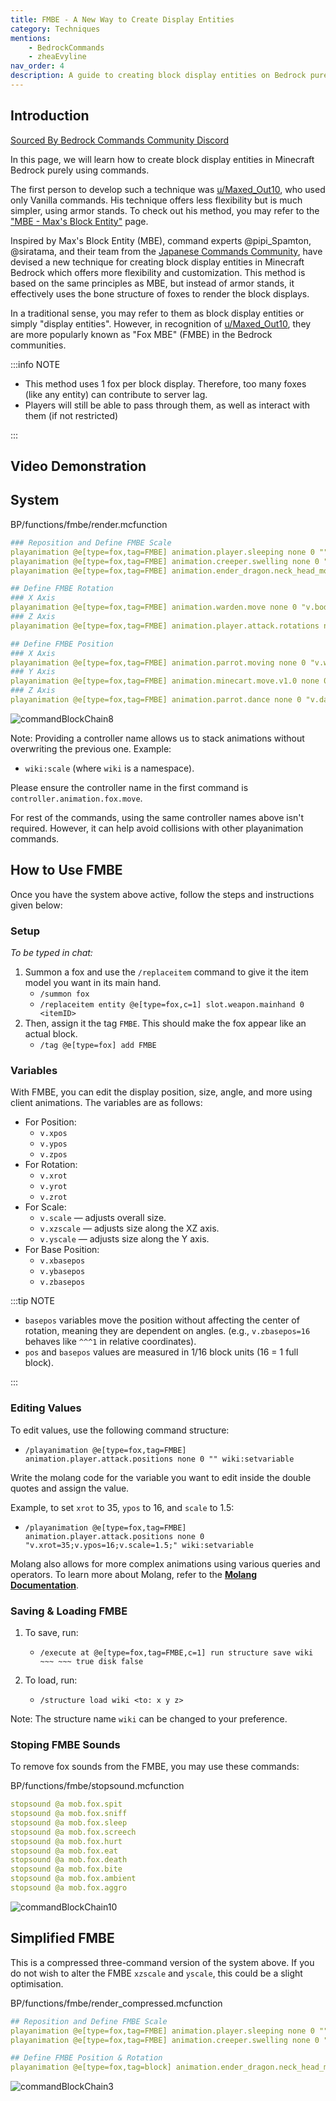 ```yaml
---
title: FMBE - A New Way to Create Display Entities
category: Techniques
mentions:
    - BedrockCommands
    - zheaEvyline
nav_order: 4
description: A guide to creating block display entities on Bedrock purely using commands.
---
```


## Introduction

[Sourced By Bedrock Commands Community Discord](https://discord.gg/SYstTYx5G5)

In this page, we will learn how to create block display entities in Minecraft Bedrock purely using commands.

The first person to develop such a technique was [u/Maxed_Out10](https://www.reddit.com/user/Maxed_Out10/), who used only Vanilla commands. His technique offers less flexibility but is much simpler, using armor stands. To check out his method, you may refer to the ["MBE - Max's Block Entity"](/commands/block-entities) page.

Inspired by Max's Block Entity (MBE), command experts @pipi_Spamton, @siratama, and their team from the [Japanese Commands Community](https://discord.gg/xFZH6QJfSB), have devised a new technique for creating block display entities in Minecraft Bedrock which offers more flexibility and customization. This method is based on the same principles as MBE, but instead of armor stands, it effectively uses the bone structure of foxes to render the block displays.

In a traditional sense, you may refer to them as block display entities or simply "display entities". However, in recognition of [u/Maxed_Out10](https://www.reddit.com/user/Maxed_Out10/), they are more popularly known as "Fox MBE" (FMBE) in the Bedrock communities.

:::info NOTE

- This method uses 1 fox per block display. Therefore, too many foxes (like any entity) can contribute to server lag.
- Players will still be able to pass through them, as well as interact with them (if not restricted)

:::

## Video Demonstration

<YouTubeEmbed
    id="FVRd2n7JX3k"
/>

## System

<CodeHeader>BP/functions/fmbe/render.mcfunction</CodeHeader>

```yaml
### Reposition and Define FMBE Scale
playanimation @e[type=fox,tag=FMBE] animation.player.sleeping none 0 "" controller.animation.fox.move
playanimation @e[type=fox,tag=FMBE] animation.creeper.swelling none 0 "v.xbasepos=v.xbasepos??0;v.ybasepos=v.ybasepos??0;v.zbasepos=v.zbasepos??0;v.xpos=v.xpos??0;v.ypos=v.ypos??0;v.zpos=v.zpos??0;v.xrot=v.xrot??0;v.yrot=v.yrot??0;v.zrot=v.zrot??0;v.scale=v.scale??1;v.xzscale=v.xzscale??1;v.yscale=v.yscale??1;v.swelling_scale1=2.1385*math.sqrt(v.xzscale)*math.sqrt(v.scale);v.swelling_scale2=2.1385*math.sqrt(v.yscale)*math.sqrt(v.scale);" wiki:scale
playanimation @e[type=fox,tag=FMBE] animation.ender_dragon.neck_head_movement none 0 "v.head_rotation_x=0;v.head_rotation_y=0;v.head_rotation_z=0;v.head_position_x=(v.xbasepos*3741/8000)*math.sqrt(v.xzscale)*math.sqrt(v.scale);v.head_position_y=(10.6925+v.ybasepos*3741/8000)*math.sqrt(v.yscale)*math.sqrt(v.scale);v.head_position_z=(17.108-v.zbasepos*3741/8000)*math.sqrt(v.xzscale)*math.sqrt(v.scale);" wiki:shift_pos

## Define FMBE Rotation
### X Axis
playanimation @e[type=fox,tag=FMBE] animation.warden.move none 0 "v.body_x_rot=90+v.xrot;v.body_z_rot=90+v.yrot;" wiki:xrot
### Z Axis
playanimation @e[type=fox,tag=FMBE] animation.player.attack.rotations none 0 "v.attack_body_rot_y=-v.zrot;" wiki:zrot

## Define FMBE Position
### X Axis
playanimation @e[type=fox,tag=FMBE] animation.parrot.moving none 0 "v.wing_flap=(16-v.xpos)/0.3;" wiki:xpos
### Y Axis
playanimation @e[type=fox,tag=FMBE] animation.minecart.move.v1.0 none 0 "v.rail_offset.x=0;v.rail_offset.y=1.6485+v.ypos/16;v.rail_offset.z=0;" wiki:ypos
### Z Axis
playanimation @e[type=fox,tag=FMBE] animation.parrot.dance none 0 "v.dance.x=-v.zpos;v.dance.y=0;" wiki:zpos
```
![commandBlockChain8](/assets/images/commands/commandBlockChain/8.png)

Note: Providing a controller name allows us to stack animations without overwriting the previous one. Example:
- `wiki:scale` (where `wiki` is a namespace).

Please ensure the controller name in the first command is `controller.animation.fox.move`.

For rest of the commands, using the same controller names above isn't required. However, it can help avoid collisions with other playanimation commands.

## How to Use FMBE

Once you have the system above active, follow the steps and instructions given below:

### Setup
*To be typed in chat:*

1. Summon a fox and use the `/replaceitem` command to give it the item model you want in its main hand.
    - `/summon fox`
    - `/replaceitem entity @e[type=fox,c=1] slot.weapon.mainhand 0 <itemID>`
2. Then, assign it the tag `FMBE`. This should make the fox appear like an actual block.
    - `/tag @e[type=fox] add FMBE`

### Variables
With FMBE, you can edit the display position, size, angle, and more using client animations. The variables are as follows:  
- For Position:
    - `v.xpos`
    - `v.ypos`
    - `v.zpos`
- For Rotation:
    - `v.xrot`
    - `v.yrot`
    - `v.zrot`
- For Scale:
    - `v.scale` — adjusts overall size.
    - `v.xzscale` — adjusts size along the XZ axis.
    - `v.yscale` — adjusts size along the Y axis.
- For Base Position:
    - `v.xbasepos`
    - `v.ybasepos`
    - `v.zbasepos`

:::tip NOTE

- `basepos` variables move the position without affecting the center of rotation, meaning they are dependent on angles. (e.g., `v.zbasepos=16` behaves like `^^^1` in relative coordinates).
- `pos` and `basepos` values are measured in 1/16 block units (16 = 1 full block).

:::

### Editing Values
To edit values, use the following command structure:  
- `/playanimation @e[type=fox,tag=FMBE] animation.player.attack.positions none 0 "" wiki:setvariable`

Write the molang code for the variable you want to edit inside the double quotes and assign the value.

Example, to set `xrot` to 35, `ypos` to 16, and `scale` to 1.5:
- `/playanimation @e[type=fox,tag=FMBE] animation.player.attack.positions none 0 "v.xrot=35;v.ypos=16;v.scale=1.5;" wiki:setvariable`

Molang also allows for more complex animations using various queries and operators. To learn more about Molang, refer to the **[Molang Documentation](https://bedrock.dev/docs/stable/Molang)**.

### Saving & Loading FMBE

1. To save, run:
    - `/execute at @e[type=fox,tag=FMBE,c=1] run structure save wiki ~~~ ~~~ true disk false`

2. To load, run:
    - `/structure load wiki <to: x y z>`

Note: The structure name `wiki` can be changed to your preference.

### Stoping FMBE Sounds

To remove fox sounds from the FMBE, you may use these commands:

<CodeHeader>BP/functions/fmbe/stopsound.mcfunction</CodeHeader>

```yaml
stopsound @a mob.fox.spit
stopsound @a mob.fox.sniff
stopsound @a mob.fox.sleep
stopsound @a mob.fox.screech
stopsound @a mob.fox.hurt
stopsound @a mob.fox.eat
stopsound @a mob.fox.death
stopsound @a mob.fox.bite
stopsound @a mob.fox.ambient
stopsound @a mob.fox.aggro
```
![commandBlockChain10](/assets/images/commands/commandBlockChain/10.png)

## Simplified FMBE

This is a compressed three-command version of the system above. If you do not wish to alter the FMBE `xzscale` and `yscale`, this could be a slight optimisation.

<CodeHeader>BP/functions/fmbe/render_compressed.mcfunction</CodeHeader>

```yaml
## Reposition and Define FMBE Scale
playanimation @e[type=fox,tag=FMBE] animation.player.sleeping none 0 "" controller.animation.fox.move
playanimation @e[type=fox,tag=FMBE] animation.creeper.swelling none 0 "v.scale=1;v.adscale=math.sqrt(v.scale);v.adscaled=2.1385*v.adscale;v.xbasepos=0;v.ybasepos=0;v.zbasepos=0;v.xpos=0;v.ypos=0;v.zpos=0;v.xrot=q.life_time*0;v.yrot=q.life_time*0;v.zrot=q.life_time*20;v.swelling_scale1=v.adscaled;v.swelling_scale2=v.adscaled;" wiki:scale

## Define FMBE Position & Rotation
playanimation @e[type=fox,tag=block] animation.ender_dragon.neck_head_movement none 0 "v.adjust_xz=8*v.adscaled+v.zbasepos/v.adscaled;v.adjust_y=(-5-v.ybasepos/v.adscaled/v.adscaled)*v.adscaled;v.x=v.xbasepos/v.adscaled;v.y=v.adjust_y;v.z=v.adjust_xz;v.ty=v.y*math.cos(v.xrot)-v.z*math.sin(v.xrot);v.tz=v.y*math.sin(v.xrot)+v.z*math.cos(v.xrot);v.y=v.ty;v.z=v.tz;v.tx=-v.x*math.cos(v.zrot)+v.y*math.sin(v.zrot);v.ty=v.x*math.sin(v.zrot)+v.y*math.cos(v.zrot);v.x=v.tx;v.y=v.ty;v.tx=v.x*math.cos(v.yrot)+v.z*math.sin(v.yrot);v.tz=-v.x*math.sin(v.yrot)+v.z*math.cos(v.yrot);v.x=v.tx;v.z=v.tz;v.head_position_x=v.x+v.xpos/v.adscaled;v.head_position_y=7.48/v.adscale+v.z+v.zpos/v.adscaled;v.head_position_z=v.y-v.ypos/v.adscaled;v.head_rotation_x=90+v.xrot;v.head_rotation_y=v.zrot;v.head_rotation_z=v.yrot;" wiki:posrot
```
![commandBlockChain3](/assets/images/commands/commandBlockChain/3.png)
